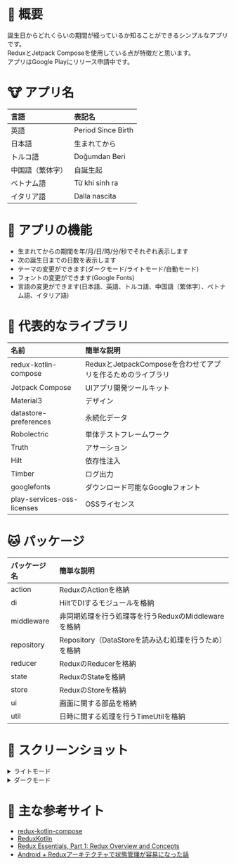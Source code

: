 
# 🐨 概要
誕生日からどれくらいの期間が経っているか知ることができるシンプルなアプリです。  
ReduxとJetpack Composeを使用している点が特徴だと思います。  
アプリはGoogle Playにリリース申請中です。

# 🐮 アプリ名
|言語|表記名|
|:--|:--|
|英語|Period Since Birth|
|日本語|生まれてから|
|トルコ語|Doğumdan Beri|
|中国語（繁体字）|自誕生起|
|ベトナム語|Từ khi sinh ra|
|イタリア語|Dalla nascita|

# 🐯 アプリの機能
- 生まれてからの期間を年/月/日/時/分/秒でそれぞれ表示します
- 次の誕生日までの日数を表示します
- テーマの変更ができます(ダークモード/ライトモード/自動モード)
- フォントの変更ができます(Google Fonts)
- 言語の変更ができます(日本語、英語、トルコ語、中国語（繁体字）、ベトナム語、イタリア語)

# 🐶 代表的なライブラリ
|名前|簡単な説明|
|:--|:--|
|redux-kotlin-compose|ReduxとJetpackComposeを合わせてアプリを作るためのライブラリ|
|Jetpack Compose|UIアプリ開発ツールキット|
|Material3|デザイン|
|datastore-preferences|永続化データ|
|Robolectric|単体テストフレームワーク|
|Truth|アサーション|
|Hilt|依存性注入|
|Timber|ログ出力|
|googlefonts|ダウンロード可能なGoogleフォント|
|play-services-oss-licenses|OSSライセンス|

# 🐱 パッケージ
|パッケージ名|簡単な説明|
|:--|:--|
|action|ReduxのActionを格納|
|di|HiltでDIするモジュールを格納|
|middleware|非同期処理を行う処理等を行うReduxのMiddlewareを格納|
|repository|Repository（DataStoreを読み込む処理を行うため）を格納|
|reducer|ReduxのReducerを格納|
|state|ReduxのStateを格納|
|store|ReduxのStoreを格納|
|ui|画面に関する部品を格納|
|util|日時に関する処理を行うTimeUtilを格納|

# 🐹 スクリーンショット
<details>
<summary>ライトモード</summary>

|入力画面|メイン画面|設定画面|インフォ画面|
|:-:|:-:|:-:|:-:|
|<img width="320" alt="input_screen_light" src="https://user-images.githubusercontent.com/60963155/220823677-af14bd35-5b63-456c-89c3-5584d3249628.PNG">|<img width="320" alt="main_screen_light" src="https://user-images.githubusercontent.com/60963155/220823683-1d30bc93-d646-4217-a918-0a59cd357d7a.PNG">|<img width="320" alt="setting_screen_light" src="https://user-images.githubusercontent.com/60963155/220823686-d3d5de92-b9d2-493b-b98b-6c06e3fcdd64.PNG">|<img width="320" alt="info_screen_light" src="https://user-images.githubusercontent.com/60963155/220823689-bfc98257-7e26-4820-b9b3-e1147e194c7a.PNG">|
</details>
<details>
 
<summary>ダークモード</summary>

|入力画面|メイン画面|設定画面|インフォ画面|
|:-:|:-:|:-:|:-:|
|<img width="320" alt="input_screen_dark" src="https://user-images.githubusercontent.com/60963155/220823680-51eaebdf-2ab4-4325-9b1d-d8229475f172.PNG">|<img width="320" alt="main_screen_dark" src="https://user-images.githubusercontent.com/60963155/220823685-fa8942f1-afa8-487d-9e32-d036fc6f7527.PNG">|<img width="320" alt="setting_screen_dark" src="https://user-images.githubusercontent.com/60963155/220823687-68e829e0-62d1-4119-9067-9797fc4553a9.PNG">|<img width="320" alt="info_screen_dark" src="https://user-images.githubusercontent.com/60963155/220823690-46c04803-4d19-4d9e-8054-62dd6039c49d.PNG">|
</details>

# 🐰 主な参考サイト
- [redux-kotlin-compose](https://github.com/reduxkotlin/redux-kotlin-compose)
- [ReduxKotlin](https://reduxkotlin.org)
- [Redux Essentials, Part 1: Redux Overview and Concepts](https://redux.js.org/tutorials/essentials/part-1-overview-concepts)  
- [Android + Reduxアーキテクチャで状態管理が容易になった話](https://qiita.com/Urotea/items/8cbc8f55406b6ff32bbd)  
